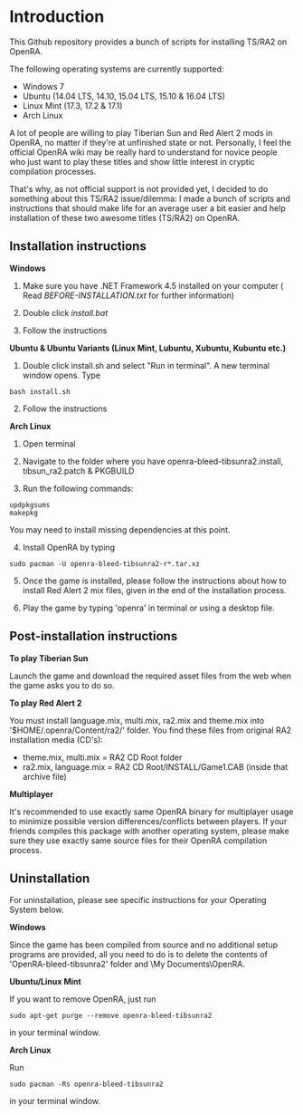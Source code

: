 Introduction
==============

This Github repository provides a bunch of scripts for installing TS/RA2 on OpenRA.

The following operating systems are currently supported:

- Windows 7
- Ubuntu (14.04 LTS, 14.10, 15.04 LTS, 15.10 & 16.04 LTS)
- Linux Mint (17.3, 17.2 & 17.1)
- Arch Linux

A lot of people are willing to play Tiberian Sun and Red Alert 2 mods in OpenRA, no matter if they're at unfinished state or not. Personally, I feel the official OpenRA wiki may be really hard to understand for novice people who just want to play these titles and show little interest in cryptic compilation processes.

That's why, as not official support is not provided yet, I decided to do something about this TS/RA2 issue/dilemma: I made a bunch of scripts and instructions that should make life for an average user a bit easier and help installation of these two awesome titles (TS/RA2) on OpenRA.

**Installation instructions**
--------------

**Windows**

1) Make sure you have .NET Framework 4.5 installed on your computer
( Read *BEFORE-INSTALLATION.txt* for further information)

2) Double click *install.bat*

3) Follow the instructions

**Ubuntu & Ubuntu Variants (Linux Mint, Lubuntu, Xubuntu, Kubuntu etc.)**

1) Double click install.sh and select "Run in terminal". A new terminal window opens. Type

```
bash install.sh
```

2) Follow the instructions

**Arch Linux**

1) Open terminal

2) Navigate to the folder where you have openra-bleed-tibsunra2.install, tibsun_ra2.patch & PKGBUILD

3) Run the following commands:

```
updpkgsums
makepkg
```

You may need to install missing dependencies at this point.

4) Install OpenRA by typing

```
sudo pacman -U openra-bleed-tibsunra2-r*.tar.xz
```

5) Once the game is installed, please follow the instructions about how to install Red Alert 2 mix files, given in the end of the installation process.

6) Play the game by typing 'openra' in terminal or using a desktop file.

**Post-installation instructions**
--------------

**To play Tiberian Sun**

Launch the game and download the required asset files from the web when the game asks you to do so.

**To play Red Alert 2**

You must install language.mix, multi.mix, ra2.mix and theme.mix into '$HOME/.openra/Content/ra2/' folder. You find these files from original RA2 installation media (CD's):

- theme.mix, multi.mix = RA2 CD Root folder
- ra2.mix, language.mix = RA2 CD Root/INSTALL/Game1.CAB (inside that archive file)

**Multiplayer**

It's recommended to use exactly same OpenRA binary for multiplayer usage to minimize possible version differences/conflicts between players. If your friends compiles this package with another operating system, please make sure they use exactly same source files for their OpenRA compilation process.

**Uninstallation**
--------------

For uninstallation, please see specific instructions for your Operating System below.

**Windows**

Since the game has been compiled from source and no additional setup programs are provided, all you need to do is to delete the contents of 'OpenRA-bleed-tibsunra2' folder and \My Documents\OpenRA\.

**Ubuntu/Linux Mint**

If you want to remove OpenRA, just run

```
sudo apt-get purge --remove openra-bleed-tibsunra2
```

in your terminal window.

**Arch Linux**

Run
```
sudo pacman -Rs openra-bleed-tibsunra2 
```

in your terminal window. 
